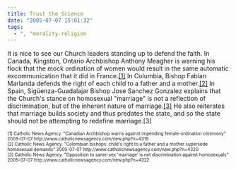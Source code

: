 ```yaml
---
title: Trust the Science
date: "2005-07-07 15:01:32"
tags:
  - ", "morality-religion
---
```

<p>It is nice to see our Church leaders standing up to defend the faith.  In Canada, Kingston, Ontario Archbishop Anthony Meagher is warning his flock that the mock ordination of women would result in the same automatic excommunication that it did in France.<a href="http://www.catholicnewsagency.com/new.php?n=4319">[1]</a> In Columbia, Bishop Fabian Marlanda defends the right of each child to a father and a mother.<a href="http://www.catholicnewsagency.com/new.php?n=4320">[2]</a> In Spain, Sigüenza-Guadalajar Bishop Jose Sanchez Gonzalez explains that the Church's stance on homosexual "marriage" is not a reflection of discrimination, but of the inherent nature of marriage.<a href="http://www.catholicnewsagency.com/new.php?n=4322">[3]</a> He also reiterates that marriage builds society and thus predates the state, and so the state should not be attempting to redefine marriage.[3]</p>  <font size="-2"> [1] Catholic News Agency. "Canadian Archbishop warns against impending female-ordination ceremony" 2005-07-07 http://www.catholicnewsagency.com/new.php?n=4319 <br  /> [2] Catholic News Agency. "Colombian bishops: child's right to a father and a mother supersede homosexual demands" 2005-07-07 http://www.catholicnewsagency.com/new.php?n=4320 <br  /> [3] Catholic News Agency. "Opposition to same-sex 'marriage' is not discrimination against homosexuals" 2005-07-07 http://www.catholicnewsagency.com/new.php?n=4322 </font>

